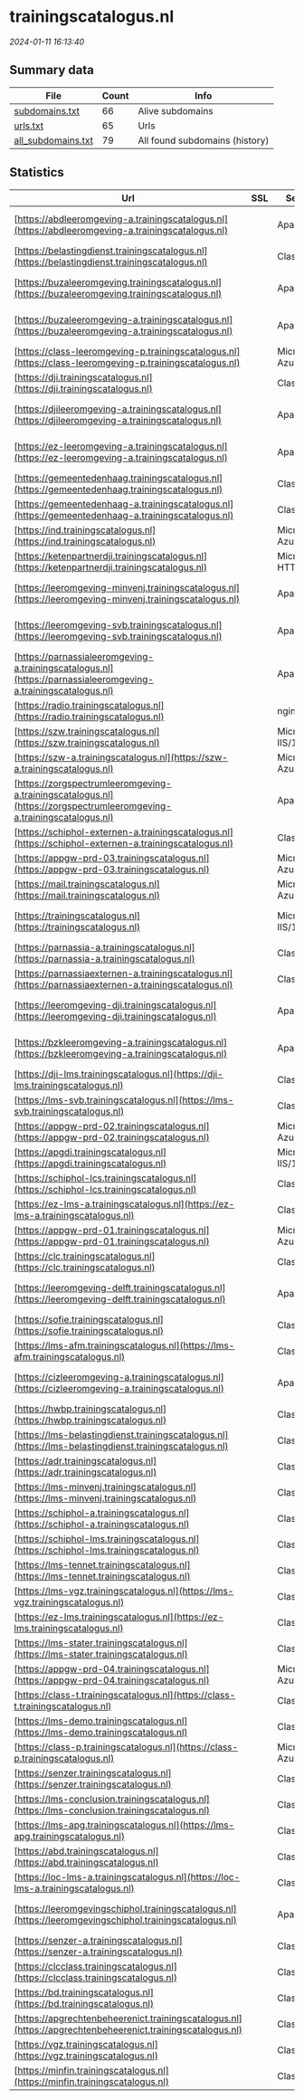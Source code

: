 # trainingscatalogus.nl
*2024-01-11 16:13:40*
## Summary data
| File       | Count | Info |
|------------|-------|------|
|[subdomains.txt](/data/trainingscatalogus.nl/subdomains.txt)|66|Alive subdomains|
|[urls.txt](/data/trainingscatalogus.nl/urls.txt)|65|Urls|
|[all_subdomains.txt](/data/trainingscatalogus.nl/all_subdomains.txt)|79|All found subdomains (history)|
## Statistics
| Url | SSL | Server | Cookie | HSTS | CSP | XFO | XXP | RP | Tech |Title |
|------------|-------|------|------|------|------|------|------|------|------|------|
|[https://abdleeromgeving-a.trainingscatalogus.nl](https://abdleeromgeving-a.trainingscatalogus.nl)| |Apache|:warning: |:white_check_mark: |:warning: |:white_check_mark: |:white_check_mark: |:white_check_mark: |Apache HTTP Serv...|Doorverwijspagin...|
|[https://belastingdienst.trainingscatalogus.nl](https://belastingdienst.trainingscatalogus.nl)| |Class|:warning: |:white_check_mark: |:warning: |:white_check_mark: |:white_check_mark: |:white_check_mark: |HSTS||
|[https://buzaleeromgeving.trainingscatalogus.nl](https://buzaleeromgeving.trainingscatalogus.nl)| |Apache| |:white_check_mark: | | | |:white_check_mark: |Apache HTTP Serv...|Doorverwijspagin...|
|[https://buzaleeromgeving-a.trainingscatalogus.nl](https://buzaleeromgeving-a.trainingscatalogus.nl)| |Apache| |:white_check_mark: | | | |:white_check_mark: |Apache HTTP Serv...|Doorverwijspagin...|
|[https://class-leeromgeving-p.trainingscatalogus.nl](https://class-leeromgeving-p.trainingscatalogus.nl)| |Microsoft-Azure-...| | | | | |:white_check_mark: ||502 Bad Gateway|
|[https://dji.trainingscatalogus.nl](https://dji.trainingscatalogus.nl)| |Class|:warning: |:white_check_mark: |:warning: | |:white_check_mark: |:white_check_mark: |HSTS||
|[https://djileeromgeving-a.trainingscatalogus.nl](https://djileeromgeving-a.trainingscatalogus.nl)| |Apache|:warning: |:white_check_mark: |:warning: |:white_check_mark: |:white_check_mark: |:white_check_mark: |Apache HTTP Serv...|Doorverwijspagin...|
|[https://ez-leeromgeving-a.trainingscatalogus.nl](https://ez-leeromgeving-a.trainingscatalogus.nl)| |Apache|:warning: |:white_check_mark: | | | |:white_check_mark: |Apache HTTP Serv...|Doorverwijspagin...|
|[https://gemeentedenhaag.trainingscatalogus.nl](https://gemeentedenhaag.trainingscatalogus.nl)| |Class|:warning: |:white_check_mark: |:warning: | |:white_check_mark: |:white_check_mark: |HSTS||
|[https://gemeentedenhaag-a.trainingscatalogus.nl](https://gemeentedenhaag-a.trainingscatalogus.nl)| |Class|:warning: |:white_check_mark: |:warning: | |:white_check_mark: |:white_check_mark: |HSTS||
|[https://ind.trainingscatalogus.nl](https://ind.trainingscatalogus.nl)| |Microsoft-Azure-...| | | | | |:white_check_mark: ||404 Not Found|
|[https://ketenpartnerdji.trainingscatalogus.nl](https://ketenpartnerdji.trainingscatalogus.nl)| |Microsoft-HTTPAP...| | | | | |:white_check_mark: |Microsoft HTTPAP...|Not Found|
|[https://leeromgeving-minvenj.trainingscatalogus.nl](https://leeromgeving-minvenj.trainingscatalogus.nl)| |Apache| |:white_check_mark: | | | |:white_check_mark: |Apache HTTP Serv...|Doorverwijspagin...|
|[https://leeromgeving-svb.trainingscatalogus.nl](https://leeromgeving-svb.trainingscatalogus.nl)| |Apache| | | | | |:white_check_mark: |Apache HTTP Serv...|Doorverwijspagin...|
|[https://parnassialeeromgeving-a.trainingscatalogus.nl](https://parnassialeeromgeving-a.trainingscatalogus.nl)| |Apache| |:white_check_mark: | | | |:white_check_mark: |Apache HTTP Serv...|Doorverwijspagin...|
|[https://radio.trainingscatalogus.nl](https://radio.trainingscatalogus.nl)| |nginx|:warning: |:white_check_mark: | | | |:white_check_mark: |HSTS Nginx|301 Moved Perman...|
|[https://szw.trainingscatalogus.nl](https://szw.trainingscatalogus.nl)| |Microsoft-IIS/10...|:warning: |:white_check_mark: |:warning: | |:white_check_mark: |:white_check_mark: |IIS:10.0 Windows...|Document Moved|
|[https://szw-a.trainingscatalogus.nl](https://szw-a.trainingscatalogus.nl)| |Microsoft-Azure-...| | | | | |:white_check_mark: ||404 Not Found|
|[https://zorgspectrumleeromgeving-a.trainingscatalogus.nl](https://zorgspectrumleeromgeving-a.trainingscatalogus.nl)| |Apache| |:white_check_mark: | | | |:white_check_mark: |Apache HTTP Serv...|Doorverwijspagin...|
|[https://schiphol-externen-a.trainingscatalogus.nl](https://schiphol-externen-a.trainingscatalogus.nl)| |Class|:warning: |:white_check_mark: |:warning: | |:white_check_mark: |:white_check_mark: |HSTS||
|[https://appgw-prd-03.trainingscatalogus.nl](https://appgw-prd-03.trainingscatalogus.nl)| |Microsoft-Azure-...| | | | | |:white_check_mark: ||404 Not Found|
|[https://mail.trainingscatalogus.nl](https://mail.trainingscatalogus.nl)| |Microsoft-Azure-...| | | | | |:white_check_mark: ||404 Not Found|
|[https://trainingscatalogus.nl](https://trainingscatalogus.nl)| |Microsoft-IIS/10...| |:white_check_mark: | | | |:white_check_mark: |HSTS IIS:10.0 Wi...||
|[https://parnassia-a.trainingscatalogus.nl](https://parnassia-a.trainingscatalogus.nl)| |Class|:warning: |:white_check_mark: |:warning: | |:white_check_mark: |:white_check_mark: |HSTS||
|[https://parnassiaexternen-a.trainingscatalogus.nl](https://parnassiaexternen-a.trainingscatalogus.nl)| |Class|:warning: |:white_check_mark: |:warning: | |:white_check_mark: |:white_check_mark: |HSTS||
|[https://leeromgeving-dji.trainingscatalogus.nl](https://leeromgeving-dji.trainingscatalogus.nl)| |Apache|:warning: |:white_check_mark: |:warning: |:white_check_mark: |:white_check_mark: |:white_check_mark: |Apache HTTP Serv...|Doorverwijspagin...|
|[https://bzkleeromgeving-a.trainingscatalogus.nl](https://bzkleeromgeving-a.trainingscatalogus.nl)| |Apache|:warning: |:white_check_mark: |:warning: |:white_check_mark: |:white_check_mark: |:white_check_mark: |Apache HTTP Serv...|Doorverwijspagin...|
|[https://dji-lms.trainingscatalogus.nl](https://dji-lms.trainingscatalogus.nl)| |Class|:warning: |:white_check_mark: |:warning: |:white_check_mark: |:white_check_mark: |:white_check_mark: |HSTS|Access is denied...|
|[https://lms-svb.trainingscatalogus.nl](https://lms-svb.trainingscatalogus.nl)| |Class|:warning: |:white_check_mark: |:warning: |:white_check_mark: |:white_check_mark: |:white_check_mark: |HSTS|Access is denied...|
|[https://appgw-prd-02.trainingscatalogus.nl](https://appgw-prd-02.trainingscatalogus.nl)| |Microsoft-Azure-...| | | | | |:white_check_mark: ||404 Not Found|
|[https://apgdi.trainingscatalogus.nl](https://apgdi.trainingscatalogus.nl)| |Microsoft-IIS/10...| | | | | |:white_check_mark: |IIS:10.0 Windows...|Portaal offline|
|[https://schiphol-lcs.trainingscatalogus.nl](https://schiphol-lcs.trainingscatalogus.nl)| |Class|:warning: |:white_check_mark: |:warning: | |:white_check_mark: |:white_check_mark: |HSTS||
|[https://ez-lms-a.trainingscatalogus.nl](https://ez-lms-a.trainingscatalogus.nl)| |Class|:warning: |:white_check_mark: |:warning: |:white_check_mark: |:white_check_mark: |:white_check_mark: |HSTS|Access is denied...|
|[https://appgw-prd-01.trainingscatalogus.nl](https://appgw-prd-01.trainingscatalogus.nl)| |Microsoft-Azure-...| | | | | |:white_check_mark: ||404 Not Found|
|[https://clc.trainingscatalogus.nl](https://clc.trainingscatalogus.nl)| |Class|:warning: |:white_check_mark: |:warning: |:white_check_mark: |:white_check_mark: |:white_check_mark: |HSTS|Access is denied...|
|[https://leeromgeving-delft.trainingscatalogus.nl](https://leeromgeving-delft.trainingscatalogus.nl)| |Apache|:warning: |:white_check_mark: |:warning: |:white_check_mark: |:white_check_mark: |:white_check_mark: |Apache HTTP Serv...|Doorverwijspagin...|
|[https://sofie.trainingscatalogus.nl](https://sofie.trainingscatalogus.nl)| |Class|:warning: |:white_check_mark: |:warning: | |:white_check_mark: |:white_check_mark: |HSTS||
|[https://lms-afm.trainingscatalogus.nl](https://lms-afm.trainingscatalogus.nl)| |Class|:warning: |:white_check_mark: |:warning: |:white_check_mark: |:white_check_mark: |:white_check_mark: |HSTS|Access is denied...|
|[https://cizleeromgeving-a.trainingscatalogus.nl](https://cizleeromgeving-a.trainingscatalogus.nl)| |Apache|:warning: |:white_check_mark: | |:white_check_mark: |:white_check_mark: |:white_check_mark: |Apache HTTP Serv...|Doorverwijspagin...|
|[https://hwbp.trainingscatalogus.nl](https://hwbp.trainingscatalogus.nl)| |Class|:warning: |:white_check_mark: |:warning: | |:white_check_mark: |:white_check_mark: |HSTS||
|[https://lms-belastingdienst.trainingscatalogus.nl](https://lms-belastingdienst.trainingscatalogus.nl)| |Class|:warning: |:white_check_mark: |:warning: |:white_check_mark: |:white_check_mark: |:white_check_mark: |HSTS|Access is denied...|
|[https://adr.trainingscatalogus.nl](https://adr.trainingscatalogus.nl)| |Class|:warning: |:white_check_mark: |:warning: | |:white_check_mark: |:white_check_mark: |HSTS||
|[https://lms-minvenj.trainingscatalogus.nl](https://lms-minvenj.trainingscatalogus.nl)| |Class|:warning: |:white_check_mark: |:warning: |:white_check_mark: |:white_check_mark: |:white_check_mark: |HSTS|Access is denied...|
|[https://schiphol-a.trainingscatalogus.nl](https://schiphol-a.trainingscatalogus.nl)| |Class|:warning: |:white_check_mark: |:warning: | |:white_check_mark: |:white_check_mark: |HSTS||
|[https://schiphol-lms.trainingscatalogus.nl](https://schiphol-lms.trainingscatalogus.nl)| |Class|:warning: |:white_check_mark: |:warning: |:white_check_mark: |:white_check_mark: |:white_check_mark: |HSTS|Access is denied...|
|[https://lms-tennet.trainingscatalogus.nl](https://lms-tennet.trainingscatalogus.nl)| |Class|:warning: |:white_check_mark: |:warning: |:white_check_mark: |:white_check_mark: |:white_check_mark: |HSTS|Access is denied...|
|[https://lms-vgz.trainingscatalogus.nl](https://lms-vgz.trainingscatalogus.nl)| |Class|:warning: |:white_check_mark: |:warning: |:white_check_mark: |:white_check_mark: |:white_check_mark: |HSTS|Access is denied...|
|[https://ez-lms.trainingscatalogus.nl](https://ez-lms.trainingscatalogus.nl)| |Class|:warning: |:white_check_mark: |:warning: |:white_check_mark: |:white_check_mark: |:white_check_mark: |HSTS|Access is denied...|
|[https://lms-stater.trainingscatalogus.nl](https://lms-stater.trainingscatalogus.nl)| |Class|:warning: |:white_check_mark: |:warning: |:white_check_mark: |:white_check_mark: |:white_check_mark: |HSTS|Access is denied...|
|[https://appgw-prd-04.trainingscatalogus.nl](https://appgw-prd-04.trainingscatalogus.nl)| |Microsoft-Azure-...| | | | | |:white_check_mark: ||404 Not Found|
|[https://class-t.trainingscatalogus.nl](https://class-t.trainingscatalogus.nl)| |Class|:warning: |:white_check_mark: | |:white_check_mark: |:white_check_mark: |:white_check_mark: |HSTS||
|[https://lms-demo.trainingscatalogus.nl](https://lms-demo.trainingscatalogus.nl)| |Class|:warning: |:white_check_mark: |:warning: |:white_check_mark: |:white_check_mark: |:white_check_mark: |HSTS|Access is denied...|
|[https://class-p.trainingscatalogus.nl](https://class-p.trainingscatalogus.nl)| |Microsoft-Azure-...| | | | | |:white_check_mark: ||502 Bad Gateway|
|[https://senzer.trainingscatalogus.nl](https://senzer.trainingscatalogus.nl)| |Class|:warning: |:white_check_mark: |:warning: | |:white_check_mark: |:white_check_mark: |HSTS||
|[https://lms-conclusion.trainingscatalogus.nl](https://lms-conclusion.trainingscatalogus.nl)| |Class|:warning: |:white_check_mark: |:warning: |:white_check_mark: |:white_check_mark: |:white_check_mark: |HSTS|Access is denied...|
|[https://lms-apg.trainingscatalogus.nl](https://lms-apg.trainingscatalogus.nl)| |Class|:warning: |:white_check_mark: |:warning: |:white_check_mark: |:white_check_mark: |:white_check_mark: |HSTS|Access is denied...|
|[https://abd.trainingscatalogus.nl](https://abd.trainingscatalogus.nl)| |Class|:warning: |:white_check_mark: |:warning: | |:white_check_mark: |:white_check_mark: |HSTS||
|[https://loc-lms-a.trainingscatalogus.nl](https://loc-lms-a.trainingscatalogus.nl)| |Class|:warning: |:white_check_mark: |:warning: |:white_check_mark: |:white_check_mark: |:white_check_mark: |HSTS|Access is denied...|
|[https://leeromgevingschiphol.trainingscatalogus.nl](https://leeromgevingschiphol.trainingscatalogus.nl)| |Apache| |:white_check_mark: | | | |:white_check_mark: |Apache HTTP Serv...|Doorverwijspagin...|
|[https://senzer-a.trainingscatalogus.nl](https://senzer-a.trainingscatalogus.nl)| |Class|:warning: |:white_check_mark: |:warning: | |:white_check_mark: |:white_check_mark: |HSTS||
|[https://clcclass.trainingscatalogus.nl](https://clcclass.trainingscatalogus.nl)| |Class|:warning: |:white_check_mark: |:warning: |:white_check_mark: |:white_check_mark: |:white_check_mark: |HSTS|Access is denied...|
|[https://bd.trainingscatalogus.nl](https://bd.trainingscatalogus.nl)| |Class|:warning: |:white_check_mark: |:warning: | |:white_check_mark: |:white_check_mark: |HSTS||
|[https://apgrechtenbeheerenict.trainingscatalogus.nl](https://apgrechtenbeheerenict.trainingscatalogus.nl)| |Class|:warning: |:white_check_mark: |:warning: | |:white_check_mark: |:white_check_mark: |HSTS||
|[https://vgz.trainingscatalogus.nl](https://vgz.trainingscatalogus.nl)| |Class|:warning: |:white_check_mark: |:warning: | |:white_check_mark: |:white_check_mark: |HSTS||
|[https://minfin.trainingscatalogus.nl](https://minfin.trainingscatalogus.nl)| |Class|:warning: |:white_check_mark: |:warning: | |:white_check_mark: |:white_check_mark: |HSTS||